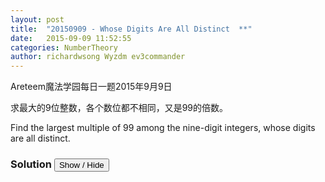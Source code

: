 ```yaml
---
layout: post
title:  "20150909 - Whose Digits Are All Distinct  **"
date:   2015-09-09 11:52:55
categories: NumberTheory
author: richardwsong Wyzdm ev3commander
---
```



Areteem魔法学园每日一题2015年9月9日
<br>
<problem>
<p>	
求最大的9位整数，各个数位都不相同，又是99的倍数。
</P>
<p>
Find the largest multiple of 99 among the nine-digit integers, whose digits are all distinct.
</p>
</problem>



### Solution <button>Show / Hide</button>


<solution>


</solution>
